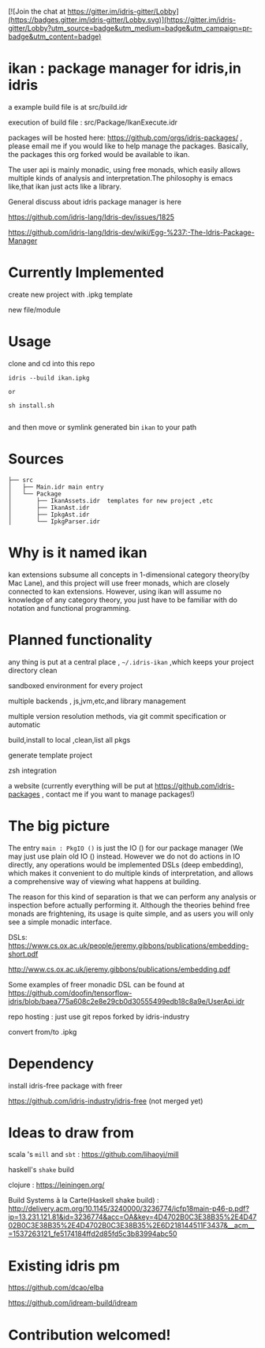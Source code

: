 [![Join the chat at https://gitter.im/idris-gitter/Lobby](https://badges.gitter.im/idris-gitter/Lobby.svg)](https://gitter.im/idris-gitter/Lobby?utm_source=badge&utm_medium=badge&utm_campaign=pr-badge&utm_content=badge)

# ikan : package manager for idris,in idris

a example build file is at src/build.idr

execution of build file : src/Package/IkanExecute.idr

packages will be hosted here: https://github.com/orgs/idris-packages/ , please email me if you would like to help manage the packages. Basically, the packages this org forked would be available to ikan.

The user api is mainly monadic, using free monads, which easily allows multiple kinds of analysis and interpretation.The philosophy is emacs like,that ikan just acts like a library.

General discuss about idris package manager is here

https://github.com/idris-lang/Idris-dev/issues/1825

https://github.com/idris-lang/Idris-dev/wiki/Egg-%237:-The-Idris-Package-Manager
# Currently Implemented

create new project with .ipkg template

new file/module

# Usage 

clone and cd into this repo

```
idris --build ikan.ipkg
	
or
	
sh install.sh
	
```

and then move or symlink generated bin `ikan` to your path

# Sources

```
├── src
│   ├── Main.idr main entry
│   └── Package
│       ├── IkanAssets.idr  templates for new project ,etc
│       ├── IkanAst.idr
│       ├── IpkgAst.idr
│       └── IpkgParser.idr

```

# Why is it named ikan

kan extensions subsume all concepts in 1-dimensional category theory(by Mac Lane), and this project will use freer monads, which are closely connected to kan extensions. However, using ikan will assume no knowledge of any category theory, you just have to be familiar with do notation and functional programming.

# Planned functionality

any thing is put at a central place , `~/.idris-ikan` ,which keeps your project directory clean

sandboxed environment for every project

multiple backends , js,jvm,etc,and library management

multiple version resolution methods, via git commit specification or automatic

build,install to local ,clean,list all pkgs

generate template project

zsh integration

a website (currently everything will be put at https://github.com/idris-packages , contact me if you want to manage packages!)

# The big picture 

The entry `main : PkgIO ()` is just the IO () for our package manager (We may just use plain old IO () instead. However we do not do actions in IO directly, any operations would be implemented DSLs (deep embedding), which makes it convenient to do multiple kinds of interpretation, and allows a comprehensive way of viewing what happens at building.

The reason for this kind of separation is that we can perform any analysis or inspection before actually performing it. Although the theories behind free monads are frightening, its usage is quite simple, and as users you will only see a simple monadic interface.

DSLs: https://www.cs.ox.ac.uk/people/jeremy.gibbons/publications/embedding-short.pdf

http://www.cs.ox.ac.uk/jeremy.gibbons/publications/embedding.pdf

Some examples of freer monadic DSL can be found at https://github.com/doofin/tensorflow-idris/blob/baea775a608c2e8e29cb0d30555499edb18c8a9e/UserApi.idr


repo hosting : just use git repos forked by idris-industry

convert from/to .ipkg

# Dependency 

install idris-free package with freer

https://github.com/idris-industry/idris-free (not merged yet)

# Ideas to draw from

scala 's `mill` and  `sbt` : https://github.com/lihaoyi/mill

haskell's `shake` build

clojure : https://leiningen.org/

Build Systems à la Carte(Haskell shake build) :  http://delivery.acm.org/10.1145/3240000/3236774/icfp18main-p46-p.pdf?ip=13.231.121.81&id=3236774&acc=OA&key=4D4702B0C3E38B35%2E4D4702B0C3E38B35%2E4D4702B0C3E38B35%2E6D218144511F3437&__acm__=1537263121_fe5174184ffd2d85fd5c3b83994abc50

# Existing idris pm

https://github.com/dcao/elba

https://github.com/idream-build/idream

# Contribution welcomed!
